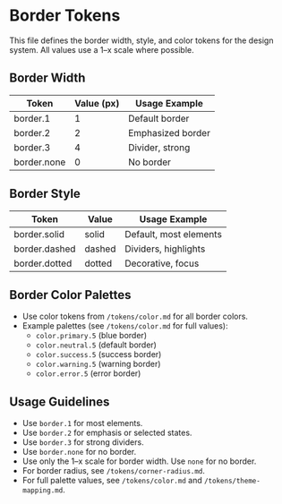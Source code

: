 # Border Tokens

This file defines the border width, style, and color tokens for the design system. All values use a 1–x scale where possible.

## Border Width
| Token           | Value (px) | Usage Example         |
|-----------------|------------|-----------------------|
| border.1        | 1          | Default border        |
| border.2        | 2          | Emphasized border     |
| border.3        | 4          | Divider, strong       |
| border.none     | 0          | No border             |

## Border Style
| Token           | Value      | Usage Example         |
|-----------------|-----------|-----------------------|
| border.solid    | solid     | Default, most elements|
| border.dashed   | dashed    | Dividers, highlights  |
| border.dotted   | dotted    | Decorative, focus     |

## Border Color Palettes
- Use color tokens from `/tokens/color.md` for all border colors.
- Example palettes (see `/tokens/color.md` for full values):
  - `color.primary.5` (blue border)
  - `color.neutral.5` (default border)
  - `color.success.5` (success border)
  - `color.warning.5` (warning border)
  - `color.error.5` (error border)

## Usage Guidelines
- Use `border.1` for most elements.
- Use `border.2` for emphasis or selected states.
- Use `border.3` for strong dividers.
- Use `border.none` for no border.
- Use only the 1–x scale for border width. Use `none` for no border.
- For border radius, see `/tokens/corner-radius.md`.
- For full palette values, see `/tokens/color.md` and `/tokens/theme-mapping.md`.
